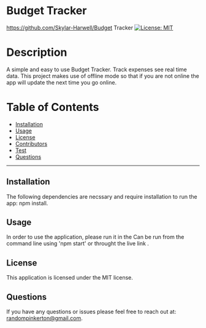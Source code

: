 # Budget Tracker
  https://github.com/Skylar-Harwell/Budget Tracker
  [![License: MIT](https://img.shields.io/badge/License-MIT-yellow.svg)](https://opensource.org/licenses/MIT)
# Description
A simple and easy to use Budget Tracker. Track expenses see real time data. This project makes use of offline mode so that if you are not online the app will update the next time you go online. 
# Table of Contents
* [Installation](#installation)
* [Usage](#usage)
* [License](#license)
* [Contributors](#contributors)
* [Test](#test)
* [Questions](#questions)

---

## Installation
The following dependencies are necssary and require installation to run the app: npm install.

## Usage
In order to use the application, please run it in the Can be run from the command line using 'npm start' or throught the live link .

## License
This application is licensed under the MIT license.

## Questions 
If you have any questions or issues please feel free to reach out at: randompinkerton@gmail.com.

